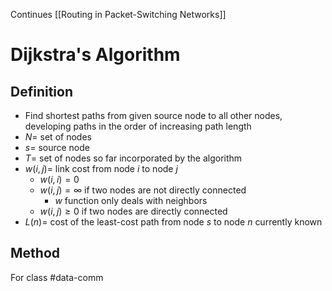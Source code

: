 Continues [[Routing in Packet-Switching Networks]]
# Dijkstra's Algorithm
## Definition
- Find shortest paths from given source node to all other nodes, developing paths in the order of increasing path length
- $N =$ set of nodes
- $s =$ source node
- $T =$ set of nodes so far incorporated by the algorithm
- $w(i, j) =$ link cost from node $i$ to node $j$
	- $w(i,\,i)=0$
	- $w(i,\,j)=\infty$ if two nodes are not directly connected
		- $w$ function only deals with neighbors
	- $w(i,\,j) \geq 0$ if two nodes are directly connected
- $L(n)=$ cost of the least-cost path from node $s$ to node $n$ currently known
## Method


For class #data-comm